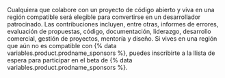 Cualquiera que colabore con un proyecto de código abierto y viva en una región compatible será elegible para convertirse en un desarrollador patrocinado. Las contribuciones incluyen, entre otras, informes de errores, evaluación de propuestas, código, documentación, liderazgo, desarrollo comercial, gestión de proyectos, mentoría y diseño. Si vives en una región que aún no es compatible con {% data variables.product.prodname_sponsors %}, puedes inscribirte a la llista de espera para participar en el beta de {% data variables.product.prodname_sponsors %}.
